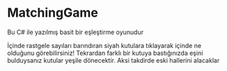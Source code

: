 # MatchingGame
Bu C# ile yazılmış basit bir eşleştirme oyunudur

İçinde rastgele sayıları barındıran siyah kutulara tıklayarak içinde ne olduğunu görebilirsiniz! Tekrardan farklı bir kutuya bastığınızda eşini bulduysanız kutular 
yeşile dönecektir. Aksi takdirde eski hallerini alacaklar
